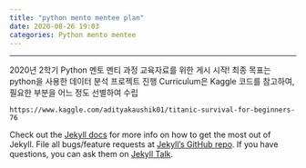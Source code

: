 ```yaml
---
title: "python mento mentee plan"
date: 2020-08-26 19:03
categories: Python mento mentee
---
```

---
2020년 2학기 Python 멘토 멘티 과정 교육자료를 위한 게시 시작!
최종 목표는 python을 사용한 데이터 분석 프로젝트 진행
Curriculum은 Kaggle 코드를 참고하여,
필요한 부분을 어느 정도 선별하여 수립

```Reference link
https://www.kaggle.com/adityakaushik01/titanic-survival-for-beginners-76
```

Check out the [Jekyll docs][jekyll-docs] for more info on how to get the most out of Jekyll. File all bugs/feature requests at [Jekyll’s GitHub repo][jekyll-gh]. If you have questions, you can ask them on [Jekyll Talk][jekyll-talk].

[jekyll-docs]: https://jekyllrb.com/docs/home
[jekyll-gh]:   https://github.com/jekyll/jekyll
[jekyll-talk]: https://talk.jekyllrb.com/
